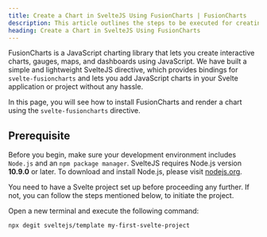 ```yaml
---
title: Create a Chart in SvelteJS Using FusionCharts | FusionCharts
description: This article outlines the steps to be executed for creating your first chart using the svelte-fusioncharts component.
heading: Create a Chart in SvelteJS Using FusionCharts
---
```


FusionCharts is a JavaScript charting library that lets you create interactive charts, gauges, maps, and dashboards using JavaScript. We have built a simple and lightweight SvelteJS directive, which provides bindings for `svelte-fusioncharts` and lets you add JavaScript charts in your Svelte application or project without any hassle.

In this page, you will see how to install FusionCharts and render a chart using the `svelte-fusioncharts` directive.

## Prerequisite

Before you begin, make sure your development environment includes `Node.js` and an `npm package manager`. SvelteJS requires Node.js version **10.9.0** or later. To download and install Node.js, please visit [nodejs.org](https://nodejs.org/).

You need to have a Svelte project set up before proceeding any further. If not, you can follow the steps mentioned below, to initiate the project.

Open a new terminal and execute the following command:

```
npx degit sveltejs/template my-first-svelte-project
```
